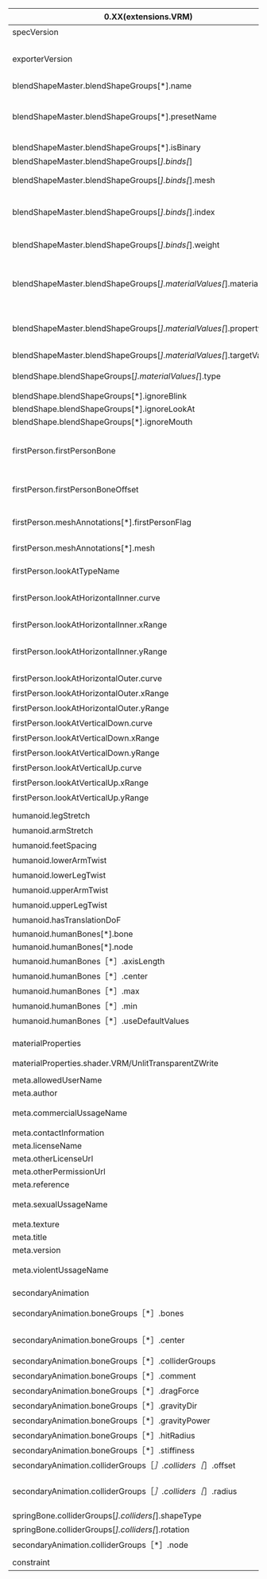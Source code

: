 
0.XX(extensions.VRM)        |        1.0(extensions.VRMC_vrm)        |        値の型・例        |        備考        |
---        |        ---        |        ---        |        ---        |
specVersion            |        specVersion                           |        "0.0"                    |        現状、運用していない        |
exporterVersion        |        廃止して、asset.generator 使う        |        "UniVRM-0.51.0"             |        asset.generatorをUniGLTFのバージョンが使っていたため、UniVRMのバージョン判定に使用している        |
blendShapeMaster.blendShapeGroups[*].name                |        blendShape.blendShapeGroups[*].name                |        "A"        |        lowerBlendShapeClipの名前        |
blendShapeMaster.blendShapeGroups[*].presetName            |        blendShape.blendShapeGroups[*].presetName        |        custom, aa ih ou ee oh, blink, joy, angry, sorrow, fun, lookup, lookDown, lookLeft, lookRight, blinkLeft, blinkRight, neutral        |        lowerCamelCaseに修正、Neutral 削るなら削りたい、blink_L => blinkLeft, blink_R => blinkRight, unknown => custom        |
blendShapeMaster.blendShapeGroups[*].isBinary            |        blendShape.blendShapeGroups[*].isBinary            |        bool    |        表情の２値フラグ        |
blendShapeMaster.blendShapeGroups[*].binds[*]            |        blendShape.blendShapeGroups[*].binds[*]            |        []        |                |
blendShapeMaster.blendShapeGroups[*].binds[*].mesh        |        blendShape.blendShapeGroups[*].binds[*].node    |        int(mesh index) -> int(node index)           |        対象node(meshを持っている)へのindex        |
blendShapeMaster.blendShapeGroups[*].binds[*].index        |        blendShape.blendShapeGroups[*].binds[*].index    |        int(morphTarget index)    |        MorphTargetのIndex。すべてのprimitiveが同じmorphを持つことを要求している        |
blendShapeMaster.blendShapeGroups[*].binds[*].weight    |        blendShape.blendShapeGroups[*].binds[*].weight    |        int(0-100) => float(0-1)|        MorphTargetの適用率(0-100)。0-1の方がよくないか？        |
blendShapeMaster.blendShapeGroups[*].materialValues[*].materialName        |        blendShape.blendShapeGroups[*].materialValues[*].material        |        "material0" => int(material index)        |        Materialの名前。Editor実装時のpulldownに名前を表示しようとしたのがそのまま出てる、uint32 materialに変更？        |
blendShapeMaster.blendShapeGroups[*].materialValues[*].propertyName        |        廃止        |        "color" => "pbrMetallicRoughness.baseColorFactor"        |        Dictionaryに値をダンプするのをやめたのでProperty指定はできなくなった        |
blendShapeMaster.blendShapeGroups[*].materialValues[*].targetValue        |        blendShape.blendShapeGroups[*].materialValues[*].targetValue        |        float[4]        |        型は Vector4もしくはVector2？        |
blendShape.blendShapeGroups[*].materialValues[*].type        |        color, uvScale, uvOffset        |        メインカラー変更とテクスチャーUV+Offset変更(全テクスチャ一括)        |
blendShape.blendShapeGroups[*].ignoreBlink        |        bool        |                |
blendShape.blendShapeGroups[*].ignoreLookAt        |        bool        |                |
blendShape.blendShapeGroups[*].ignoreMouth        |        bool        |                |
||||
firstPerson.firstPersonBone                        |        HEAD以外ありうるか？        |        76                  |        １人称に対応するボーンを意図している。Head しかありえないと思われる        |
firstPerson.firstPersonBoneOffset                |        firstPerson.firstPersonBoneOffset                    |        {} => float[3] 右手系に        |        VRMのヘッドセット位置や、LookAtの基準位置。firstPersonBoneからの位置オフセット        |
firstPerson.meshAnnotations[*].firstPersonFlag    |        firstPerson.meshAnnotations[*].firstPersonType        |        auto, both, thirdPersonOnly, firstPersonOnly        |        対象meshの１人称描画フラッグ, lowerCamelCaseに修正        |
firstPerson.meshAnnotations[*].mesh                |        firstPerson.meshAnnotations[*].node                    |        int(mesh index) -> int(node index)         |        対象node(meshを持っている)へのindex        |
||||
firstPerson.lookAtTypeName                    |        lookAt.LookAtType                            |        bone, blendShape|        lowerCamelCaseに修正        |
firstPerson.lookAtHorizontalInner.curve        |        廃止                                        |        float［8］        |        UnityのCurveのdump、lookAtとして独立。設定として過剰なような。削除？        |
firstPerson.lookAtHorizontalInner.xRange    |        lookAt.lookAtHorizontalInner.inputMaxValue    |                        |        入力値の値域。clampされる        |
firstPerson.lookAtHorizontalInner.yRange    |        lookAt.lookAtHorizontalInner.outputScale    |                        |        出力値の係数。乗算される。bone時は回転角度のradians、blendShape時はweight値[0-1]        |
firstPerson.lookAtHorizontalOuter.curve        |        廃止                                        |        float［8］        |        UnityのCurveのdump                |
firstPerson.lookAtHorizontalOuter.xRange    |        lookAt.lookAtHorizontalOuter.inputMaxValue    |                        |        入力値の値域。clampされる        |
firstPerson.lookAtHorizontalOuter.yRange    |        lookAt.lookAtHorizontalOuter.outputScale    |                        |        出力値の係数。乗算される        |
firstPerson.lookAtVerticalDown.curve        |        廃止                                        |        float［8］        |        UnityのCurveのdump                |
firstPerson.lookAtVerticalDown.xRange        |        lookAt.lookAtVerticalDown.inputMaxValue        |                        |        入力値の値域。clampされる        |
firstPerson.lookAtVerticalDown.yRange        |        lookAt.lookAtVerticalDown.outputScale        |                        |        出力値の係数。乗算される        |
firstPerson.lookAtVerticalUp.curve            |        廃止                                        |        float［8］        |        UnityのCurveのdump                |
firstPerson.lookAtVerticalUp.xRange            |        lookAt.lookAtVerticalUp.inputMaxValue        |                        |        入力値の値域。clampされる        |
firstPerson.lookAtVerticalUp.yRange            |        lookAt.lookAtVerticalUp.outputScale            |                        |        出力値の係数。乗算される        |
||||
humanoid.legStretch                            |        廃止                            |        0                    |                |
humanoid.armStretch                            |        廃止                            |        0                    |                |
humanoid.feetSpacing                        |        廃止                            |        0                    |                |
humanoid.lowerArmTwist                        |        廃止                            |        0                    |                |
humanoid.lowerLegTwist                        |        廃止                            |        0                    |                |
humanoid.upperArmTwist                        |        廃止                            |        0                    |                |
humanoid.upperLegTwist                        |        廃止                            |        0                    |                |
humanoid.hasTranslationDoF                    |        廃止                            |        FALSE                |                |
humanoid.humanBones[*].bone                    |        humanoid.humanBones[*].bone        |        enum "hips"            |                |
humanoid.humanBones[*].node                    |        humanoid.humanBones[*].node        |        int(node index)        |                |
humanoid.humanBones［*］.axisLength            |        廃止                            |        1                    |                |
humanoid.humanBones［*］.center                |        廃止                            |        {}                    |                |
humanoid.humanBones［*］.max                |        廃止                            |        {}                    |                |
humanoid.humanBones［*］.min                |        廃止                            |        {}                    |                |
humanoid.humanBones［*］.useDefaultValues    |        廃止                            |        TRUE                |                |
||||
materialProperties                                            |        👉extensions.VRMC_materials_mtoon        |        {}        |        extensions.VRMC_materials_mtoon として独立        |
materialProperties.shader.VRM/UnlitTransparentZWrite        |        廃止                                     |                    |                                                        |
||||
meta.allowedUserName        |        meta.allowedUser        |        enum "Everyone"                                    |                |
meta.author                    |        meta.author                |        "© DWANGO Co., Ltd."                            |                |
meta.commercialUssageName    |        meta.commercialUsage    |        enum "Allow" => bool ? URLを使うときの扱い？      |        タイポ        |
meta.contactInformation        |        meta.contactInformation    |        "https://3d.nicovideo.jp/alicia/"                |                |
meta.licenseName            |        meta.license            |        enum "Other"                                    |                |
meta.otherLicenseUrl        |        meta.otherLicenseUrl    |        "https://3d.nicovideo.jp/alicia/rule.html"        |                |
meta.otherPermissionUrl        |        meta.otherPermissionUrl    |        "https://3d.nicovideo.jp/alicia/rule.html"        |                |
meta.reference                |        meta.reference            |        ""                                                |                |
meta.sexualUssageName        |        meta.sexualUsage        |        enum "Allow" => bool ? URLを使うときの扱い？      |        タイポ        |
meta.texture                |        meta.thumbnailImage        |        int(texture index) => int(image index)            |                |
meta.title                    |        meta.title                |        "Alicia Solid"                                    |                |
meta.version                |        meta.version            |        "1.10"                                            |                |
meta.violentUssageName        |        meta.violentUsage        |        enum "Allow" => bool ? URLを使うときの扱い？      |        タイポ        |
||||
secondaryAnimation                                            |        springBone                                                |                                |                |
secondaryAnimation.boneGroups［*］.bones                    |        springBone.boneGroups[*].bones                            |        int[]                    |        スプリングの始点となるボーンを複数指定する        |
secondaryAnimation.boneGroups［*］.center                    |        springBone.boneGroups[*].center                            |    int(node index)                |        スプリングを解決するローカル空間を指定する(デフォルトはワールド)        |
secondaryAnimation.boneGroups［*］.colliderGroups            |        springBone.boneGroups[*].colliderGroups                    |        int[]                    |        ColliderGroupのindexの集合        |
secondaryAnimation.boneGroups［*］.comment                    |        springBone.boneGroups[*].comment                        |        “comment”                |        comment => nameに変更？        |
secondaryAnimation.boneGroups［*］.dragForce                |        springBone.boneGroups[*].dragForce                        |        float                    |                |
secondaryAnimation.boneGroups［*］.gravityDir                |        springBone.boneGroups[*].gravityDir                        |        {} => float[3] 右手系に     |                |
secondaryAnimation.boneGroups［*］.gravityPower                |        springBone.boneGroups[*].gravityPower                    |        float                    |                |
secondaryAnimation.boneGroups［*］.hitRadius                |        springBone.boneGroups[*].hitRadius                        |        float                    |                |
secondaryAnimation.boneGroups［*］.stiffiness                |        springBone.boneGroups[*].stiffness                        |        float                    |        タイポ        |
secondaryAnimation.colliderGroups［*］.colliders［*］.offset|        springBone.colliderGroups[*].colliders[*].offset        |        {} => float[3] 右手系に     |                |
secondaryAnimation.colliderGroups［*］.colliders［*］.radius|        springBone.colliderGroups[*].colliders[*].size            |        float[]                    |        shapeTypeによって内容が変わる。sphreの時は float[1](radius)、capsuleの時はfloat[2](radius, length)        |
springBone.colliderGroups[*].colliders[*].shapeType            |        sphere, capsule                |                |
springBone.colliderGroups[*].colliders[*].rotation            |        float[3]                    |        euler角radians        |
secondaryAnimation.colliderGroups［*］.node        |        springBone.colliderGroups[*].node        |        int(node index)        |                |
||||
constraint        |                |        仕様検討中        |                |
